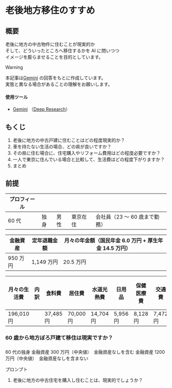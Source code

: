 # 老後地方移住のすすめ

## 概要

老後に地方の中古物件に住むことが現実的か  
そして、どういったところへ移住するかを AI に問いつつ  
イメージを膨らませることを目的としています。

> [!WARNING]
> 本記事は[Gemini](https://gemini.google.com/app) の回答をもとに作成しています。  
> 実態と異なる場合があることの理解をお願いします。

#### 使用ツール
- [Gemini](https://gemini.google.com/app) （[Deep Research](https://gemini.google/overview/deep-research/?hl=ja)）

## もくじ

1. 老後に地方の中古戸建に住むことはどの程度現実的か？
2. 車を持たない生活の場合、どの県が良いですか？
3. その県に住む場合に、住宅購入やリフォーム費用はどの程度必要ですか？
4. 一人で東京に住んでいる場合と比較して、生活費はどの程度下がりますか？
5. まとめ

## 前提

| プロフィール |      |      |          |                               |
| ------------ | ---- | ---- | -------- | ----------------------------- |
| 60 代        | 独身 | 男性 | 東京在住 | 会社員（23 ～ 60 歳まで勤務） |

| 金融資産 | 定年退職金額 | 月々の年金額（国民年金 6.0 万円 + 厚生年金 14.5 万円） |
| -------- | ------------ | ------------------------------------------------------ |
| 950 万円 | 1,149 万円   | 20.5 万円                                              |

| 月々の生活費 | 内訳 | 食料費    | 居住費    | 水道光熱費 | 日用品   | 保健医療費 | 交通費   | 通信・光回線 | 教育娯楽費 | 交際費    |
| ------------ | ---- | --------- | --------- | ---------- | -------- | ---------- | -------- | ------------ | ---------- | --------- |
| 196,010 円   |      | 37,485 円 | 70,000 円 | 14,704 円  | 5,956 円 | 8,128 円   | 7,472 円 | 7,153 円     | 14,473 円  | 17,893 円 |

### 60 歳から地方ぼろ戸建て移住は現実ですか？

###

60 代の独身
金融資産 300 万円（中央値）　金融資産なしを含む
金融資産 1200 万円（中央値）　金融資産なしを含まない

プロンプト

1.  老後に地方の中古住宅を購入し住むことは、現実的でしょうか？
